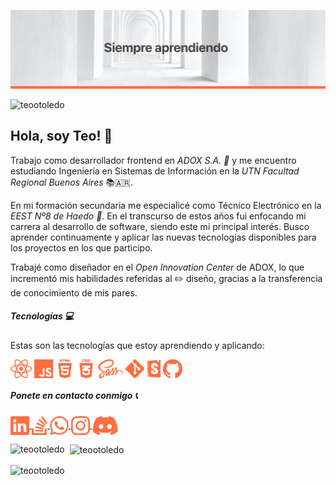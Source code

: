![cover](cover.png)

<p align="left"> <img src="https://komarev.com/ghpvc/?username=teootoledo&label=Profile%20views&color=ff612d&style=flat" alt="teootoledo" /> </p>

## Hola, soy Teo! 👋 

Trabajo como desarrollador frontend en _ADOX S.A. 🏢_ y me encuentro estudiando Ingeniería en Sistemas de Información en la _UTN Facultad Regional Buenos Aires_ 📚🇦🇷.

En mi formación secundaria me especialicé como Técnico Electrónico en la _EEST Nº8 de Haedo 🏫_. En el transcurso de estos años fui enfocando mi carrera al desarrollo de software, siendo este mi principal interés. Busco aprender continuamente y aplicar las nuevas tecnologías disponibles para los proyectos en los que participo.

Trabajé como diseñador en el _Open Innovation Center_ de ADOX, lo que incrementó mis habilidades referidas al ✏️ diseño, gracias a la transferencia de conocimiento de mis pares.



##### Tecnologías 💻

Estas son las tecnologías que estoy aprendiendo y aplicando:

<p align="left">
  <img align="center" src="./React.png" alt="React" height="30" />
  <img align="center" src="./JS.png" alt="Javascript" height="30" />
  <img align="center" src="./HTML5.png" alt="HTML5" height="30" />
  <img align="center" src="./CSS.png" alt="CSS" height="30" />
  <img align="center" src="./SASS.png" alt="SASS" height="30" />
  <img align="center" src="./Git.png" alt="Git" height="30" />
  <img align="center" src="./Storybook.png" alt="Storybook" height="30" />
  <img align="center" src="./Github.png" alt="Github" height="30" />
</p>



##### Ponete en contacto conmigo 📞

<p align="left">
  <a href="https://linkedin.com/in/teo-toledo" >
     <img align="center" src="./LinkedIn.png" alt="LinkedIn" height="30" />
  </a>
  <a href="https://stackoverflow.com/users/13508928/teo-toledo" >
     <img align="center" src="./StackOverflow.png" alt="Stack Overflow" height="30" />
  </a>
  <a href="https://wa.me/5491131641637?text=Hola%20Teo!%20Vi%20tu%20perfil%20de%20GitHub%20y%20quiero%20contactarte!" >
     <img align="center" src="./WhatsApp.png" alt="WhatsApp" height="30" />
  </a>
  <a href="https://instagram.com/teootoledo" >
     <img align="center" src="./Instagram.png" alt="Instagram" height="30" />
  </a>
  <a href="https://discord.gg/teootoledo#1633" >
     <img align="center" src="./Discord.png" alt="Discord" height="30" />
  </a>
</p>





<p>
  <img align="left" src="https://github-readme-stats.vercel.app/api/top-langs?username=teootoledo&show_icons=true&locale=en&layout=compact" alt="teootoledo" />
</p>
<p>&nbsp;
  <img align="center" src="https://github-readme-stats.vercel.app/api?username=teootoledo&show_icons=true&theme=dark&locale=en" alt="teootoledo" />
</p>

<p>
  <img align="center" src="https://github-readme-streak-stats.herokuapp.com/?user=teootoledo&theme=dark" alt="teootoledo" />
</p>








